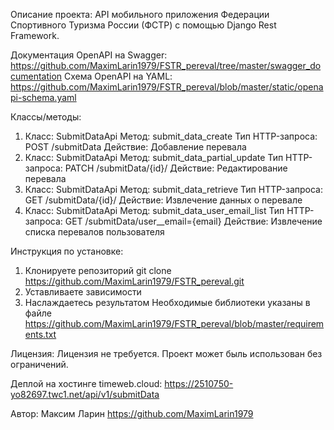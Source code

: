 Описание проекта:
API мобильного приложения Федерации Спортивного Туризма России (ФСТР) с помощью Django Rest Framework.

Документация OpenAPI на Swagger: https://github.com/MaximLarin1979/FSTR_pereval/tree/master/swagger_documentation
Схема OpenAPI на YAML: https://github.com/MaximLarin1979/FSTR_pereval/blob/master/static/openapi-schema.yaml

Классы/методы:
1. Класс: SubmitDataApi	Метод: submit_data_create	Тип HTTP-запроса: POST /submitData	Действие: Добавление перевала
2. Класс: SubmitDataApi	Метод: submit_data_partial_update	Тип HTTP-запроса: PATCH /submitData/{id}/	Действие: Редактирование перевала
3. Класс: SubmitDataApi	Метод: submit_data_retrieve	Тип HTTP-запроса: GET /submitData/{id}/	Действие: Извлечение данных о перевале
4. Класс: SubmitDataApi	Метод: submit_data_user_email_list	Тип HTTP-запроса: GET /submitData/user__email={email}	Действие: Извлечение списка перевалов пользователя

Инструкция по установке:
1. Клонируете репозиторий git clone https://github.com/MaximLarin1979/FSTR_pereval.git
2. Уставливаете зависимости
3. Наслаждаетесь результатом
Необходимые библиотеки указаны в файле https://github.com/MaximLarin1979/FSTR_pereval/blob/master/requirements.txt

Лицензия:
Лицензия не требуется. Проект может быль использован без ограничений.

Деплой на хостинге timeweb.cloud:
https://2510750-yo82697.twc1.net/api/v1/submitData

Автор:
Максим Ларин
https://github.com/MaximLarin1979
